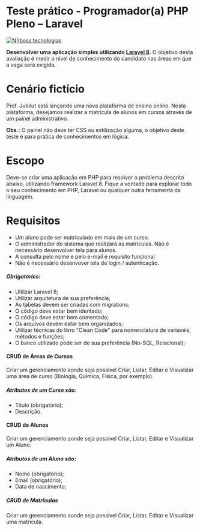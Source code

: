 # Teste prático - Programador(a) PHP Pleno – Laravel

[![N|Iboss tecnologias](https://ibosstecnologias.com/assets/img/header_logo.svg)](https://ibosstecnologias.com/)

**Desenvolver uma aplicação simples utilizando [Laravel 8](https://laravel.com/docs/8.x).**
O objetivo desta avaliação é medir o nível de conhecimento do candidato nas áreas em que a vaga será exigida.

# Cenário fictício
Prof. Jubilut está lançando uma nova plataforma de ensino online. Nesta plataforma, 
desejamos realizar a matrícula de alunos em cursos através de um painel administrativo.

**Obs.:** O painel não deve ter CSS ou estilização alguma, o objetivo deste teste é para prática de conhecimentos em lógica.

# Escopo 

Deve-se criar uma aplicação em PHP para resolver o problema descrito abaixo, utilizando framework Laravel 8. Fique a vontade para explorar todo o seu conhecimento em PHP, Laravel ou qualquer outra ferramenta da linguagem.

# Requisitos

- Um aluno pode ser matriculado em mais de um curso.
- O administrador do sistema que realizará as matrículas. Não é necessário desenvolver tela para alunos.
- A consulta pelo nome e pelo e-mail é requisito funcional
- Não é necessário desenvover tela de login / autenticação.

##### Obrigatórios:
- Utilizar Laravel 8;
- Utilizar arquitetura de sua preferência;
- As tabelas devem ser criadas com migrations;
- O código deve estar bem identado;
- O código deve estar bem comentado;
- Os arquivos devem estar bem organizados;
- Utilizar técnicas do livro "Clean Code" para nomenclatura de variavéis, métodos e funções;
- O banco utilizado pode ser de sua preferência (No-SQL, Relacional);

#### CRUD de Áreas de Cursos

 Criar um gerenciamento aonde seja possível Criar, Listar, Editar e Visualizar uma área de curso (Biologia, Química, Física, por exemplo).

##### Atributos de um Curso são:
- Título (obrigatório);
- Descrição.

#### CRUD de Alunos

 Criar um gerenciamento aonde seja possível Criar, Listar, Editar e Visualizar um Aluno.

##### Atributos de um Aluno são:
- Nome (obrigatório);
- Email (obrigatório);
- Data de nascimento;

##### CRUD de Matrículas

 Criar um gerenciamento aonde seja possível Criar, Listar, Editar e Visualizar uma matrícula.
